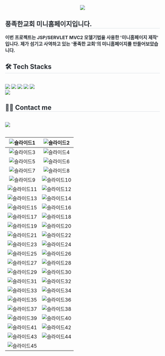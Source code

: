 <div align= "center">
    <img src="https://capsule-render.vercel.app/api?type=waving&color=gradient&height=120&text=JSP-MVC2%20PROJECT&animation=&fontColor=000000&fontSize=60" />
    </div>
    <div style="text-align: left;"> 
    <h2 style="border-bottom: 1px solid #d8dee4; color: #282d33;"> 풍족한교회 미니홈페이지입니다. </h2>  
    <div style="font-weight: 700; font-size: 15px; text-align: left; color: #282d33;"> 이번 프로젝트는 JSP/SERVLET MVC2 모델기법을 사용한 '미니홈페이지 제작' 입니다. 제가 섬기고 사역하고 있는 '풍족한 교회'의 미니홈페이지를 만들어보았습니다. </div> 
    </div>
    <div style="text-align: left;">
    <h2 style="border-bottom: 1px solid #d8dee4; color: #282d33;"> 🛠️ Tech Stacks </h2> <br> 
    <div style="margin: ; text-align: left;" "text-align: left;"> <img src="https://img.shields.io/badge/Apache Tomcat-F8DC75?style=for-the-badge&logo=Apache Tomcat&logoColor=white">
          <img src="https://img.shields.io/badge/Github-181717?style=for-the-badge&logo=Github&logoColor=white">
          <img src="https://img.shields.io/badge/Java-007396?style=for-the-badge&logo=Java&logoColor=white">
          <img src="https://img.shields.io/badge/Javascript-F7DF1E?style=for-the-badge&logo=Javascript&logoColor=white">
          <img src="https://img.shields.io/badge/Oracle-F80000?style=for-the-badge&logo=Oracle&logoColor=white">
          <br/><img src="https://img.shields.io/badge/Notion-000000?style=for-the-badge&logo=Notion&logoColor=white">
          </div>
    </div>
    <div style="text-align: left;">
    <h2 style="border-bottom: 1px solid #d8dee4; color: #282d33;"> 🧑‍💻 Contact me </h2> <br> 
    <div style="text-align: left;"> <a href=https://rich-angle-6ab.notion.site/5d787601aa164273b64d9c23c46da6ba?v=c9fc3bc91707475b8497185b2a8b4bed&pvs=4> <img src="https://img.shields.io/badge/Notion-000000?style=for-the-badge&logo=Notion&logoColor=white&link=https://rich-angle-6ab.notion.site/5d787601aa164273b64d9c23c46da6ba?v=c9fc3bc91707475b8497185b2a8b4bed&pvs=4"> </a>
          </div>  <br> 
    <div style="text-align: left;">  </div> 
    </div>

| **![슬라이드1](https://github.com/jangseyeol/Jangs-Project-JSP-SERVLET-/assets/157084039/1a0c2e9a-2f09-4b2e-bb8b-83725e023ff1)** | **![슬라이드2](https://github.com/jangseyeol/Jangs-Project-JSP-SERVLET-/assets/157084039/82f0677c-5c37-4144-b01d-5132e2a8c0c2)** |
| :------: |  :------: |
| ![슬라이드3](https://github.com/jangseyeol/Jangs-Project-JSP-SERVLET-/assets/157084039/569470fb-4982-4b4d-9f27-86d2d9eab02e) | ![슬라이드4](https://github.com/jangseyeol/Jangs-Project-JSP-SERVLET-/assets/157084039/8296bfdb-b41b-4c52-82f8-213896aaf9c2) |
| ![슬라이드5](https://github.com/jangseyeol/Jangs-Project-JSP-SERVLET-/assets/157084039/eb78592f-c425-4f6a-ab41-d2d870e46945) | ![슬라이드6](https://github.com/jangseyeol/Jangs-Project-JSP-SERVLET-/assets/157084039/5c5f4a7f-ac4a-45a4-8fd8-aec020e9e70f) |
| ![슬라이드7](https://github.com/jangseyeol/Jangs-Project-JSP-SERVLET-/assets/157084039/6fd3b733-80ac-4a84-bf4f-78a181357a27) | ![슬라이드8](https://github.com/jangseyeol/Jangs-Project-JSP-SERVLET-/assets/157084039/b4cbaa09-fe79-4c1f-b4a8-cedb5f454643) |
| ![슬라이드9](https://github.com/jangseyeol/Jangs-Project-JSP-SERVLET-/assets/157084039/f3b81a0e-d9eb-4015-aa7a-afa921913ef2) | ![슬라이드10](https://github.com/jangseyeol/Jangs-Project-JSP-SERVLET-/assets/157084039/cca1e963-2420-4e03-9c84-244cf4e6b9f9) |
| ![슬라이드11](https://github.com/jangseyeol/Jangs-Project-JSP-SERVLET-/assets/157084039/bd03a9b0-26a4-4414-b50c-d2240ae432e8) | ![슬라이드12](https://github.com/jangseyeol/Jangs-Project-JSP-SERVLET-/assets/157084039/ceacbd7f-5854-4adc-8352-be24ecc467d5) |
| ![슬라이드13](https://github.com/jangseyeol/Jangs-Project-JSP-SERVLET-/assets/157084039/e3e3dbae-4990-4885-881b-5875fd851960) | ![슬라이드14](https://github.com/jangseyeol/Jangs-Project-JSP-SERVLET-/assets/157084039/3a181d94-f1b2-49ed-9cde-fc78e43347b2) |
| ![슬라이드15](https://github.com/jangseyeol/Jangs-Project-JSP-SERVLET-/assets/157084039/09c33495-b89a-4a21-b390-3520866fa089) | ![슬라이드16](https://github.com/jangseyeol/Jangs-Project-JSP-SERVLET-/assets/157084039/be94f34f-2642-48c2-9d4d-03a84abd2229) |
| ![슬라이드17](https://github.com/jangseyeol/Jangs-Project-JSP-SERVLET-/assets/157084039/ba002376-a66c-401b-b21e-454e2e524bbd) | ![슬라이드18](https://github.com/jangseyeol/Jangs-Project-JSP-SERVLET-/assets/157084039/f7464d5f-1df4-4d22-a6a6-589ac7e869e0) |
| ![슬라이드19](https://github.com/jangseyeol/Jangs-Project-JSP-SERVLET-/assets/157084039/3b35fc4d-9a3b-4f3c-bf0f-07f4d338f71c) | ![슬라이드20](https://github.com/jangseyeol/Jangs-Project-JSP-SERVLET-/assets/157084039/988fb575-65b9-4f56-b4de-101353c7c647) |
| ![슬라이드21](https://github.com/jangseyeol/Jangs-Project-JSP-SERVLET-/assets/157084039/e26aea32-fae4-44a6-9bf9-71f32799ac11) | ![슬라이드22](https://github.com/jangseyeol/Jangs-Project-JSP-SERVLET-/assets/157084039/5824ccf5-eebd-4430-b1da-16525d394bce) |
| ![슬라이드23](https://github.com/jangseyeol/Jangs-Project-JSP-SERVLET-/assets/157084039/8ff18166-1a21-415f-b124-79c42f5f4924) | ![슬라이드24](https://github.com/jangseyeol/Jangs-Project-JSP-SERVLET-/assets/157084039/43c4c0ab-8e37-443f-a6a4-0dd30f79ca27) |
| ![슬라이드25](https://github.com/jangseyeol/Jangs-Project-JSP-SERVLET-/assets/157084039/96285b48-395d-4d51-b448-016e01dc5d05) | ![슬라이드26](https://github.com/jangseyeol/Jangs-Project-JSP-SERVLET-/assets/157084039/5eeb4270-76e5-4202-8853-b0b6fcd3179c) |
| ![슬라이드27](https://github.com/jangseyeol/Jangs-Project-JSP-SERVLET-/assets/157084039/bbcb1d6e-1fde-4bc3-986b-354f99012c1c) | ![슬라이드28](https://github.com/jangseyeol/Jangs-Project-JSP-SERVLET-/assets/157084039/d3accdca-689c-4b72-991a-40e80b3f84b2) |
| ![슬라이드29](https://github.com/jangseyeol/Jangs-Project-JSP-SERVLET-/assets/157084039/75ea53ce-8236-4d1c-8a0b-d7e5b2da9df5) | ![슬라이드30](https://github.com/jangseyeol/Jangs-Project-JSP-SERVLET-/assets/157084039/45bf710c-158a-401a-9593-e4692448002b) |
| ![슬라이드31](https://github.com/jangseyeol/Jangs-Project-JSP-SERVLET-/assets/157084039/058d2747-327b-4dfe-aa63-8a397699b43f) | ![슬라이드32](https://github.com/jangseyeol/Jangs-Project-JSP-SERVLET-/assets/157084039/2d410cd3-ad7b-444c-be64-81ca641161c9) |
| ![슬라이드33](https://github.com/jangseyeol/Jangs-Project-JSP-SERVLET-/assets/157084039/1facf575-e6be-4680-8b99-40b919a3365e) | ![슬라이드34](https://github.com/jangseyeol/Jangs-Project-JSP-SERVLET-/assets/157084039/312d3882-7df2-4d5c-ae63-cac100ae6fff) |
| ![슬라이드35](https://github.com/jangseyeol/Jangs-Project-JSP-SERVLET-/assets/157084039/d53f8495-21b1-448f-8784-caf4a752c5ec) | ![슬라이드36](https://github.com/jangseyeol/Jangs-Project-JSP-SERVLET-/assets/157084039/f7727f3e-9d05-44ce-a683-a3f3cb68e9e0) |
| ![슬라이드37](https://github.com/jangseyeol/Jangs-Project-JSP-SERVLET-/assets/157084039/cca97631-cbef-4153-9627-1d377e84f61e) | ![슬라이드38](https://github.com/jangseyeol/Jangs-Project-JSP-SERVLET-/assets/157084039/d1efb95d-4f63-4e2e-b914-8cfc15b1d3fd) |
| ![슬라이드39](https://github.com/jangseyeol/Jangs-Project-JSP-SERVLET-/assets/157084039/46eb05c4-7b95-41af-a8d4-7eab3bdd68ef) | ![슬라이드40](https://github.com/jangseyeol/Jangs-Project-JSP-SERVLET-/assets/157084039/a2cffd8c-275d-4f1c-b052-d273efb982bc) |
| ![슬라이드41](https://github.com/jangseyeol/Jangs-Project-JSP-SERVLET-/assets/157084039/2bd15a8e-126e-4877-b0f5-dec706680004) | ![슬라이드42](https://github.com/jangseyeol/Jangs-Project-JSP-SERVLET-/assets/157084039/05b99968-6c2e-4317-a03e-d6fffef8d880) |
| ![슬라이드43](https://github.com/jangseyeol/Jangs-Project-JSP-SERVLET-/assets/157084039/06caaa4d-c001-4bd9-89da-2545386aaab7) | ![슬라이드44](https://github.com/jangseyeol/Jangs-Project-JSP-SERVLET-/assets/157084039/94d0e505-e86f-426b-9c0f-eb4684850375) |
| ![슬라이드45](https://github.com/jangseyeol/Jangs-Project-JSP-SERVLET-/assets/157084039/92d2c451-8703-428d-8053-5fec4a677477)
